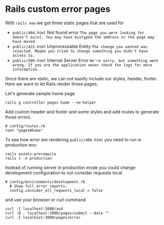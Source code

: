 # Rails custom error pages

With `rails new` we got three static pages that are used for
* `public/404.html` Not found error `The page you were looking for doesn't
  exist. You may have mistyped the address or the page may have moved.`
* `public/422.html` Unprocessable Entity `The change you wanted was rejected.
  Maybe you tried to change something you didn't have access to.`
* `public/500.html` Internal Server Error `We're sorry, but something went
  wrong. If you are the application owner check the logs for more information.`

Since there are static, we can not easilly include our styles, header, footer.
Here we want to let Rails render those pages.

Let's generate sample home page
```
rails g controller pages home --no-helper
```

Add custom header and footer and some styles
and add routes to generate those errors.
```
# config/routes.rb
root "pages#home"
```

To see how error are rendering `public/404.html` you need to run in production
env:
```
rails assets:precompile
rails s -e production
```
Instead of running server in production mode you could change development
configuration to not consider requests local
```
# config/environments/development.rb
  # Show full error reports.
  config.consider_all_requests_local = false
```

and use your browser or curl command
```
curl -I localhost:3000/asd
curl -D - localhost:3000/pages/submit --data ""
curl -I localhost:3000/pages/error
```
